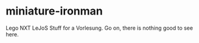 # miniature-ironman
Lego NXT LeJoS Stuff for a Vorlesung. Go on, there is nothing good to see here.

